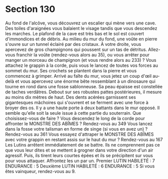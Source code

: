 # Section 130

Au fond de l'alcôve, vous découvrez un escalier qui mène vers une cave. Des toiles
d'araignées vous balaient le visage tandis que vous descendez les marches. Le plafond de
la cave est très bas et le sol est couvert d'immondices et de débris. Au milieu du mur du
fond, une voûte en pierre s'ouvre sur un tunnel éclairé par des cristaux. À votre droite,
vous apercevez de gros champignons qui poussent sur un tas de détritus. Allez-vous
franchir la voûte (rendez-vous alors au 35), ou vous arrêter pour manger un morceau de
champignon (et vous rendre alors au 233) ?
Vous attachez le grappin à la corde, puis vous le lancez de toutes vos forces au sommet
du mur. Ses crochets se plantent dans la pierre et vous commencez à grimper. Arrivé au
faîte du mur, vous jetez un coup d'œil au-delà et vous apercevez une énorme bête
ressemblant à un dinosaure qui tourne en rond dans une fosse sablonneuse. Sa peau
épaisse est constellée de taches verdâtres. Debout sur ses robustes pattes postérieures, il
mesure au moins dix mètres de haut. Des dents acérées garnissent ses gigantesques
mâchoires qui s'ouvrent et se ferment avec une force à broyer des os. Il y a une haute
porte à deux battants dans le mur opposé. Il semble qu'elle soit la seule issue à cette partie
du souterrain. Que choisissez-vous de faire ?
Vous descendez le long de la corde pour affronter le MONSTRE DES ABÎMES ?
Rendez-vous au 349
Vous lancez dans la fosse votre talisman en forme de singe (si vous en avez un) ?
Rendez-vous au 361
Vous essayez d'attraper le MONSTRE DES ABÎMES avec votre grappin en restant assis
sur le haut du mur ?
Rendez-vous au 167
Les Lutins arrêtent immédiatement de se battre. Ils ne comprennent pas ce que vous leur
dites et se mettent à grogner dans votre direction d'un air agressif. Puis, ils tirent leurs
courtes épées et ils se précipitent sur vous pour vous attaquer. Affrontez les un par un.
Premier LUTIN
HABILETÉ : 7 ENDURANCE : 5
Deuxième LUTIN
HABILETÉ : 6 ENDURANCE : 5
Si vous êtes vainqueur, rendez-vous au 9.